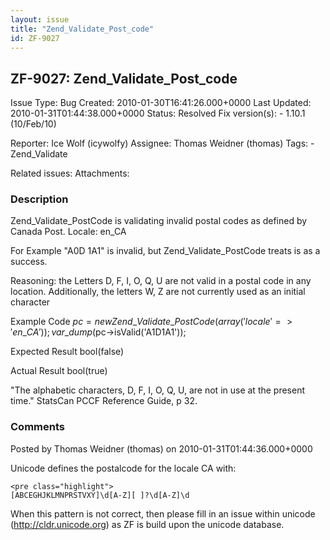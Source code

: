 ```yaml
---
layout: issue
title: "Zend_Validate_Post_code"
id: ZF-9027
---
```


ZF-9027: Zend\_Validate\_Post\_code
-----------------------------------

 Issue Type: Bug Created: 2010-01-30T16:41:26.000+0000 Last Updated: 2010-01-31T01:44:38.000+0000 Status: Resolved Fix version(s): - 1.10.1 (10/Feb/10)
 
 Reporter:  Ice Wolf (icywolfy)  Assignee:  Thomas Weidner (thomas)  Tags: - Zend\_Validate
 
 Related issues: 
 Attachments: 
### Description

Zend\_Validate\_PostCode is validating invalid postal codes as defined by Canada Post. Locale: en\_CA

For Example "A0D 1A1" is invalid, but Zend\_Validate\_PostCode treats is as a success.

Reasoning: the Letters D, F, I, O, Q, U are not valid in a postal code in any location. Additionally, the letters W, Z are not currently used as an initial character

Example Code $pc = new Zend\_Validate\_PostCode(array('locale'=>'en\_CA')); var\_dump($pc->isValid('A1D1A1'));

Expected Result bool(false)

Actual Result bool(true)

"The alphabetic characters, D, F, I, O, Q, U, are not in use at the present time." StatsCan PCCF Reference Guide, p 32.

 

 

### Comments

Posted by Thomas Weidner (thomas) on 2010-01-31T01:44:36.000+0000

Unicode defines the postalcode for the locale CA with:

 
    <pre class="highlight">
    [ABCEGHJKLMNPRSTVXY]\d[A-Z][ ]?\d[A-Z]\d


When this pattern is not correct, then please fill in an issue within unicode (<http://cldr.unicode.org>) as ZF is build upon the unicode database.

 

 